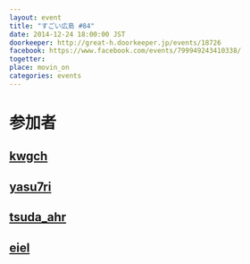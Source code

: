 ```yaml
---
layout: event
title: "すごい広島 #84"
date: 2014-12-24 18:00:00 JST
doorkeeper: http://great-h.doorkeeper.jp/events/18726
facebook: https://www.facebook.com/events/799949243410338/
togetter:
place: movin_on
categories: events
---
```


# 参加者


## [kwgch](https://github.com/kwgch)


## [yasu7ri](https://www.facebook.com/yasu7ri)


## [tsuda_ahr](http://twitter.com/tsuda_ahr)


## [eiel](https://github.com/eiel)
